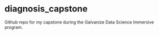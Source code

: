 # diagnosis_capstone
Github repo for my capstone during the Galvanize Data Science Immersive program. 
